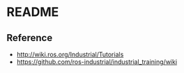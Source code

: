 # README #

## Reference
* http://wiki.ros.org/Industrial/Tutorials
* https://github.com/ros-industrial/industrial_training/wiki
